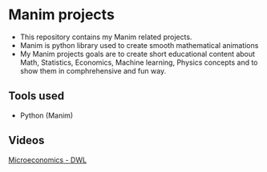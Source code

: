 # Manim projects

- This repository contains my Manim related projects.
- Manim is python library used to create smooth mathematical animations
- My Manim projects goals are to create short educational content about Math, Statistics, Economics, Machine learning, Physics concepts and to show them in comphrehensive and fun way.


## Tools used
- Python (Manim)


## Videos
[Microeconomics - DWL](https://youtube.com/shorts/v_5JES05H0k)
